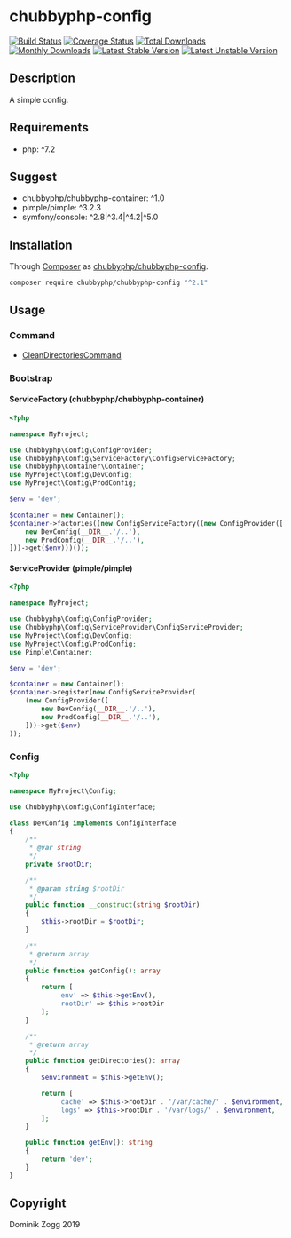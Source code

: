 # chubbyphp-config

[![Build Status](https://api.travis-ci.org/chubbyphp/chubbyphp-config.png?branch=master)](https://travis-ci.org/chubbyphp/chubbyphp-config)
[![Coverage Status](https://coveralls.io/repos/github/chubbyphp/chubbyphp-config/badge.svg?branch=master)](https://coveralls.io/github/chubbyphp/chubbyphp-config?branch=master)
[![Total Downloads](https://poser.pugx.org/chubbyphp/chubbyphp-config/downloads.png)](https://packagist.org/packages/chubbyphp/chubbyphp-config)
[![Monthly Downloads](https://poser.pugx.org/chubbyphp/chubbyphp-config/d/monthly)](https://packagist.org/packages/chubbyphp/chubbyphp-config)
[![Latest Stable Version](https://poser.pugx.org/chubbyphp/chubbyphp-config/v/stable.png)](https://packagist.org/packages/chubbyphp/chubbyphp-config)
[![Latest Unstable Version](https://poser.pugx.org/chubbyphp/chubbyphp-config/v/unstable)](https://packagist.org/packages/chubbyphp/chubbyphp-config)

## Description

A simple config.

## Requirements

 * php: ^7.2

## Suggest

 * chubbyphp/chubbyphp-container: ^1.0
 * pimple/pimple: ^3.2.3
 * symfony/console: ^2.8|^3.4|^4.2|^5.0

## Installation

Through [Composer](http://getcomposer.org) as [chubbyphp/chubbyphp-config][1].

```bash
composer require chubbyphp/chubbyphp-config "^2.1"
```

## Usage

### Command

 * [CleanDirectoriesCommand][2]

### Bootstrap

#### ServiceFactory (chubbyphp/chubbyphp-container)

```php
<?php

namespace MyProject;

use Chubbyphp\Config\ConfigProvider;
use Chubbyphp\Config\ServiceFactory\ConfigServiceFactory;
use Chubbyphp\Container\Container;
use MyProject\Config\DevConfig;
use MyProject\Config\ProdConfig;

$env = 'dev';

$container = new Container();
$container->factories((new ConfigServiceFactory((new ConfigProvider([
    new DevConfig(__DIR__.'/..'),
    new ProdConfig(__DIR__.'/..'),
]))->get($env)))());
```

#### ServiceProvider (pimple/pimple)

```php
<?php

namespace MyProject;

use Chubbyphp\Config\ConfigProvider;
use Chubbyphp\Config\ServiceProvider\ConfigServiceProvider;
use MyProject\Config\DevConfig;
use MyProject\Config\ProdConfig;
use Pimple\Container;

$env = 'dev';

$container = new Container();
$container->register(new ConfigServiceProvider(
    (new ConfigProvider([
        new DevConfig(__DIR__.'/..'),
        new ProdConfig(__DIR__.'/..'),
    ]))->get($env)
));
```

### Config

```php
<?php

namespace MyProject\Config;

use Chubbyphp\Config\ConfigInterface;

class DevConfig implements ConfigInterface
{
    /**
     * @var string
     */
    private $rootDir;

    /**
     * @param string $rootDir
     */
    public function __construct(string $rootDir)
    {
        $this->rootDir = $rootDir;
    }

    /**
     * @return array
     */
    public function getConfig(): array
    {
        return [
            'env' => $this->getEnv(),
            'rootDir' => $this->rootDir
        ];
    }

    /**
     * @return array
     */
    public function getDirectories(): array
    {
        $environment = $this->getEnv();

        return [
            'cache' => $this->rootDir . '/var/cache/' . $environment,
            'logs' => $this->rootDir . '/var/logs/' . $environment,
        ];
    }

    public function getEnv(): string
    {
        return 'dev';
    }
}
```

## Copyright

Dominik Zogg 2019

[1]: https://packagist.org/packages/chubbyphp/chubbyphp-config
[2]: doc/Command/CleanDirectoriesCommand.md
